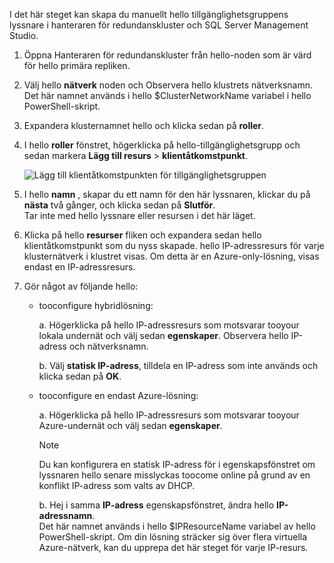 I det här steget kan skapa du manuellt hello tillgänglighetsgruppens lyssnare i hanteraren för redundanskluster och SQL Server Management Studio.

1. Öppna Hanteraren för redundanskluster från hello-noden som är värd för hello primära repliken.

2. Välj hello **nätverk** noden och Observera hello klustrets nätverksnamn. Det här namnet används i hello $ClusterNetworkName variabel i hello PowerShell-skript.

3. Expandera klusternamnet hello och klicka sedan på **roller**.

4. I hello **roller** fönstret, högerklicka på hello-tillgänglighetsgrupp och sedan markera **Lägg till resurs** > **klientåtkomstpunkt**.
   
    ![Lägg till klientåtkomstpunkten för tillgänglighetsgruppen](./media/virtual-machines-sql-server-configure-alwayson-availability-group-listener/IC678769.gif)

5. I hello **namn** , skapar du ett namn för den här lyssnaren, klickar du på **nästa** två gånger, och klicka sedan på **Slutför**.  
    Tar inte med hello lyssnare eller resursen i det här läget.

6. Klicka på hello **resurser** fliken och expandera sedan hello klientåtkomstpunkt som du nyss skapade. 
    hello IP-adressresurs för varje klusternätverk i klustret visas. Om detta är en Azure-only-lösning, visas endast en IP-adressresurs.

7. Gör något av följande hello:
   
   * tooconfigure hybridlösning:
     
        a. Högerklicka på hello IP-adressresurs som motsvarar tooyour lokala undernät och välj sedan **egenskaper**. Observera hello IP-adress och nätverksnamn.
   
        b. Välj **statisk IP-adress**, tilldela en IP-adress som inte används och klicka sedan på **OK**.
 
   * tooconfigure en endast Azure-lösning:

        a. Högerklicka på hello IP-adressresurs som motsvarar tooyour Azure-undernät och välj sedan **egenskaper**.
       
       > [!NOTE]
       > Du kan konfigurera en statisk IP-adress för i egenskapsfönstret om lyssnaren hello senare misslyckas toocome online på grund av en konflikt IP-adress som valts av DHCP.
       > 
       > 

       b. Hej i samma **IP-adress** egenskapsfönstret, ändra hello **IP-adressnamn**.  
        Det här namnet används i hello $IPResourceName variabel av hello PowerShell-skript. Om din lösning sträcker sig över flera virtuella Azure-nätverk, kan du upprepa det här steget för varje IP-resurs.

